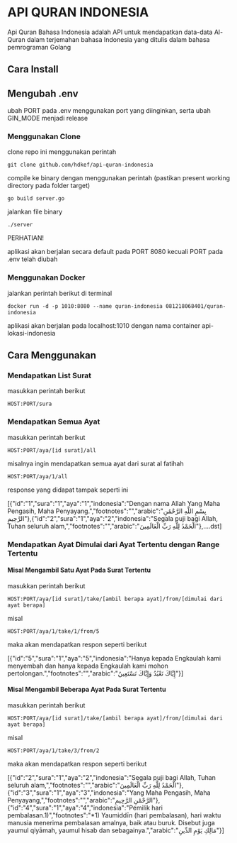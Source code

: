 # API QURAN INDONESIA

Api Quran Bahasa Indonesia adalah API untuk mendapatkan data-data Al-Quran dalam terjemahan bahasa Indonesia yang ditulis dalam bahasa pemrograman Golang

## Cara Install

## Mengubah .env
ubah PORT pada .env menggunakan port yang diinginkan, serta ubah GIN_MODE menjadi release

### Menggunakan Clone

clone repo ini menggunakan perintah

    git clone github.com/hdkef/api-quran-indonesia

compile ke binary dengan menggunakan perintah (pastikan present working directory pada folder target)

    go build server.go

jalankan file binary

    ./server

PERHATIAN!

aplikasi akan berjalan secara default pada PORT 8080 kecuali PORT pada .env telah diubah

### Menggunakan Docker

jalankan perintah berikut di terminal

    docker run -d -p 1010:8080 --name quran-indonesia 081218068401/quran-indonesia

aplikasi akan berjalan pada localhost:1010 dengan nama container api-lokasi-indonesia

## Cara Menggunakan

### Mendapatkan List Surat

masukkan perintah berikut

    HOST:PORT/sura

### Mendapatkan Semua Ayat

masukkan perintah berikut

    HOST:PORT/aya/[id surat]/all

misalnya ingin mendapatkan semua ayat dari surat al fatihah

    HOST:PORT/aya/1/all

response yang didapat tampak seperti ini

[{"id":"1","sura":"1","aya":"1","indonesia":"Dengan nama Allah Yang Maha Pengasih, Maha Penyayang.","footnotes":"","arabic":"بِسْمِ اللَّهِ الرَّحْمَٰنِ الرَّحِيمِ"},{"id":"2","sura":"1","aya":"2","indonesia":"Segala puji bagi Allah, Tuhan seluruh alam,","footnotes":"","arabic":"الْحَمْدُ لِلَّهِ رَبِّ الْعَالَمِينَ"},....dst]

### Mendapatkan Ayat Dimulai dari Ayat Tertentu dengan Range Tertentu

#### Misal Mengambil Satu Ayat Pada Surat Tertentu

masukkan perintah berikut

    HOST:PORT/aya/[id surat]/take/[ambil berapa ayat]/from/[dimulai dari ayat berapa]

misal

    HOST:PORT/aya/1/take/1/from/5

maka akan mendapatkan respon seperti berikut

[{"id":"5","sura":"1","aya":"5","indonesia":"Hanya kepada Engkaulah kami menyembah dan hanya kepada Engkaulah kami mohon pertolongan.","footnotes":"","arabic":"إِيَّاكَ نَعْبُدُ وَإِيَّاكَ نَسْتَعِينُ"}]

#### Misal Mengambil Beberapa Ayat Pada Surat Tertentu

masukkan perintah berikut

    HOST:PORT/aya/[id surat]/take/[ambil berapa ayat]/from/[dimulai dari ayat berapa]

misal

    HOST:PORT/aya/1/take/3/from/2

maka akan mendapatkan respon seperti berikut

[{"id":"2","sura":"1","aya":"2","indonesia":"Segala puji bagi Allah, Tuhan seluruh alam,","footnotes":"","arabic":"الْحَمْدُ لِلَّهِ رَبِّ الْعَالَمِينَ"},{"id":"3","sura":"1","aya":"3","indonesia":"Yang Maha Pengasih, Maha Penyayang,","footnotes":"","arabic":"الرَّحْمَٰنِ الرَّحِيمِ"},{"id":"4","sura":"1","aya":"4","indonesia":"Pemilik hari pembalasan.1)","footnotes":"*1) Yaumiddīn (hari pembalasan), hari waktu manusia menerima pembalasan amalnya, baik atau buruk. Disebut juga yaumul qiyāmah, yaumul hisab dan sebagainya.","arabic":"مَالِكِ يَوْمِ الدِّينِ"}]